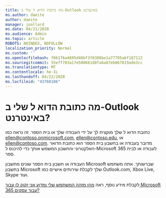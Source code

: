 ```yaml
---
title: מה כתובת הדוא ל שלי ב-Outlook באינטרנט
ms.author: daeite
author: daeite
manager: joallard
ms.date: 04/21/2020
ms.audience: Admin
ms.topic: article
ROBOTS: NOINDEX, NOFOLLOW
localization_priority: Normal
ms.custom: ''
ms.openlocfilehash: f06176a4695d46bf3f8386be1a77705abf187112
ms.sourcegitcommit: 55eff703a17e500681d8fa6a87eb067019ade3cc
ms.translationtype: MT
ms.contentlocale: he-IL
ms.lasthandoff: 04/22/2020
ms.locfileid: "43768186"
---
```

# <a name="what-is-my-email-address-in-outlook-on-the-web"></a>מה כתובת הדוא ל שלי ב-Outlook באינטרנט?

כתובת הדוא ל שלך מוקצית לך על ידי העבודה שלך או בית הספר. זה נראה כמו ellen@contoso.onmicrosoft.com, ellen@contoso.edu, או ellen@contoso.com. מדובר בעבודה או בחשבון בית הספר הוא כתובת הדואר האלקטרוני והחשבון המשמש אותך כדי להיכנס ל-Microsoft 365 לעבודה או לבית ספר.

העבודה או חשבון בית הספר שונים מחשבון Microsoft שברשותך. אתה משתמש בחשבון Microsoft שלך לקבלת שירותים אישיים כמו Outlook.com, Xbox Live, Skype ועוד.

לקבלת מידע נוסף, ראה [מהו מזהה המשתמש שלי ומדוע אני זקוק לו עבור Microsoft 365 עבור עסקים?](https://support.office.com/article/37da662b-5da6-4b56-a091-2731b2ecc8b4)